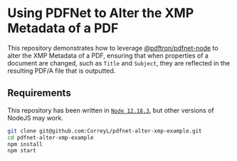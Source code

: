 # Using PDFNet to Alter the XMP Metadata of a PDF

This repository demonstrates how to leverage [@pdftron/pdfnet-node](
  https://www.npmjs.com/package/@pdftron/pdfnet-node
) to alter the XMP Metadata of a PDF, ensuring that when properties of a
document are changed, such as `Title` and `Subject`, they are reflected in the
resulting PDF/A file that is outputted.

## Requirements

This repository has been written in [`Node 12.18.3`](
  https://nodejs.org/dist/latest-v12.x/
), but other versions of NodeJS may work.

```sh
git clone git@github.com:CorreyL/pdfnet-alter-xmp-example.git
cd pdfnet-alter-xmp-example
npm install
npm start
```
